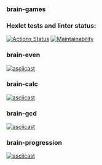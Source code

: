 ### brain-games

### Hexlet tests and linter status:
[![Actions Status](https://github.com/ilyich88/php-project-45/actions/workflows/hexlet-check.yml/badge.svg)](https://github.com/ilyich88/php-project-45/actions)
[![Maintainability](https://api.codeclimate.com/v1/badges/21fdd84ec17deaf421ab/maintainability)](https://codeclimate.com/github/ilyich88/php-project-45/maintainability)


### brain-even
[![asciicast](https://asciinema.org/a/n7akKGRf4HRkQFEkjj93zoRYA.svg)](https://asciinema.org/a/n7akKGRf4HRkQFEkjj93zoRYA)

### brain-calc
[![asciicast](https://asciinema.org/a/xxoQylx6IWNcRyjnI6KCofhZt.svg)](https://asciinema.org/a/xxoQylx6IWNcRyjnI6KCofhZt)

### brain-gcd
[![asciicast](https://asciinema.org/a/uzKWfAJMTHzu0yxiK0ZR3ej0z.svg)](https://asciinema.org/a/uzKWfAJMTHzu0yxiK0ZR3ej0z)

### brain-progression
[![asciicast](https://asciinema.org/a/5rT93RIFylShWerdyuVAjgFmJ.svg)](https://asciinema.org/a/5rT93RIFylShWerdyuVAjgFmJ)
